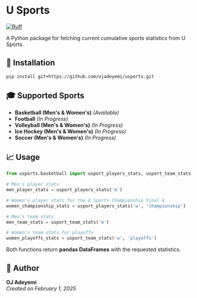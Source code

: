 # U Sports

[![Ruff](https://img.shields.io/endpoint?url=https://raw.githubusercontent.com/astral-sh/ruff/main/assets/badge/v2.json)](https://github.com/astral-sh/ruff)

A Python package for fetching current cumulative sports statistics from U Sports.

## 🚀 Installation

```bash
pip install git+https://github.com/ojadeyemi/usports.git
```

## 🎓 Supported Sports

- **Basketball (Men's & Women's)** _(Available)_
- **Football** _(In Progress)_
- **Volleyball (Men's & Women's)** _(In Progress)_
- **Ice Hockey (Men's & Women's)** _(In Progress)_
- **Soccer (Men's & Women's)** _(In Progress)_

## 📈 Usage

```python
from usports.basketball import usport_players_stats, usport_team_stats

# Men's player stats
men_player_stats = usport_players_stats('m')

# Women's player stats for the U Sports Championship Final 8
women_championship_stats = usport_players_stats('w', 'championship')

# Men's team stats
men_team_stats = usport_team_stats('m')

# Women's team stats for playoffs
women_playoffs_stats = usport_team_stats('w', 'playoffs')
```

Both functions return **pandas DataFrames** with the requested statistics.

## 👤 Author

**OJ Adeyemi**  
_Created on February 1, 2025_
